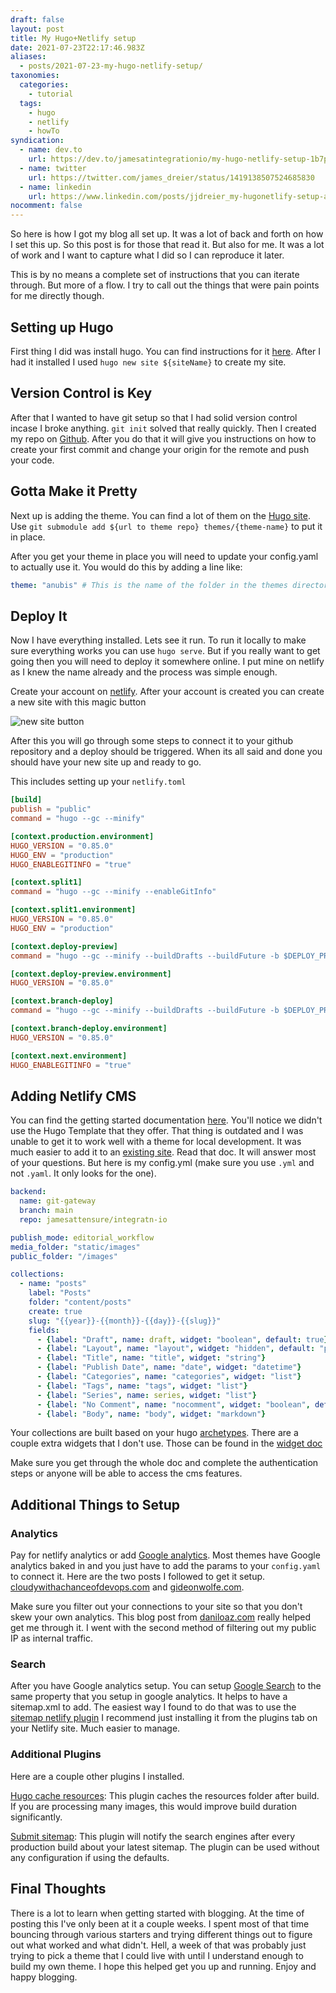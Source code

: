 ```yaml
---
draft: false
layout: post
title: My Hugo+Netlify setup
date: 2021-07-23T22:17:46.983Z
aliases:
  - posts/2021-07-23-my-hugo-netlify-setup/
taxonomies:
  categories:
    - tutorial
  tags:
    - hugo
    - netlify
    - howTo
syndication:
  - name: dev.to
    url: https://dev.to/jamesatintegrationio/my-hugo-netlify-setup-1b7p
  - name: twitter
    url: https://twitter.com/james_dreier/status/1419138507524685830
  - name: linkedin
    url: https://www.linkedin.com/posts/jjdreier_my-hugonetlify-setup-activity-6824748477730340864-_8Af
nocomment: false
---
```



So here is how I got my blog all set up. It was a lot of back and forth on how I set this up. So this post is for those that read it. But also for me. It was a lot of work and I want to capture what I did so I can reproduce it later.
<!-- more -->
This is by no means a complete set of instructions that you can iterate through. But more of a flow. I try to call out the things that were pain points for me directly though.

## Setting up Hugo

First thing I did was install hugo. You can find instructions for it [here](https://gohugo.io/getting-started/installing/). After I had it installed I used `hugo new site ${siteName}` to create my site.

## Version Control is Key

After that I wanted to have git setup so that I had solid version control incase I broke anything. `git init` solved that really quickly. Then I created my repo on [Github](https://docs.github.com/en/github/creating-cloning-and-archiving-repositories/creating-a-repository-on-github/creating-a-new-repository). After you do that it will give you instructions on how to create your first commit and change your origin for the remote and push your code. 

## Gotta Make it Pretty

Next up is adding the theme. You can find a lot of them on the [Hugo site](https://themes.gohugo.io/). Use `git submodule add ${url to theme repo} themes/{theme-name}` to put it in place.

After you get your theme in place you will need to update your config.yaml to actually use it. You would do this by adding a line like:
```yaml
theme: "anubis" # This is the name of the folder in the themes directory
```

## Deploy It

Now I have everything installed. Lets see it run. To run it locally to make sure everything works you can use `hugo serve`. But if you really want to get going then you will need to deploy it somewhere online. I put mine on netlify as I knew the name already and the process was simple enough. 

Create your account on [netlify](https://app.netlify.com/signup). After your account is created you can create a new site with this magic button

![new site button](/images/newsitebutton.png)

After this you will go through some steps to connect it to your github repository and a deploy should be triggered. When its all said and done you should have your new site up and ready to go.

This includes setting up your `netlify.toml`
```toml
[build]
publish = "public"
command = "hugo --gc --minify"

[context.production.environment]
HUGO_VERSION = "0.85.0"
HUGO_ENV = "production"
HUGO_ENABLEGITINFO = "true"

[context.split1]
command = "hugo --gc --minify --enableGitInfo"

[context.split1.environment]
HUGO_VERSION = "0.85.0"
HUGO_ENV = "production"

[context.deploy-preview]
command = "hugo --gc --minify --buildDrafts --buildFuture -b $DEPLOY_PRIME_URL"

[context.deploy-preview.environment]
HUGO_VERSION = "0.85.0"

[context.branch-deploy]
command = "hugo --gc --minify --buildDrafts --buildFuture -b $DEPLOY_PRIME_URL"

[context.branch-deploy.environment]
HUGO_VERSION = "0.85.0"

[context.next.environment]
HUGO_ENABLEGITINFO = "true"
```

## Adding Netlify CMS

You can find the getting started documentation [here](https://www.netlifycms.org/docs/intro/). You'll notice we didn't use the Hugo Template that they offer. That thing is outdated and I was unable to get it to work well with a theme for local development. It was much easier to add it to an [existing site](https://www.netlifycms.org/docs/add-to-your-site/). Read that doc. It will answer most of your questions. But here is my config.yml (make sure you use `.yml` and not `.yaml`. It only looks for the one).
```yaml
backend:
  name: git-gateway
  branch: main
  repo: jamesattensure/integratn-io

publish_mode: editorial_workflow
media_folder: "static/images"
public_folder: "/images"

collections:
  - name: "posts"
    label: "Posts"
    folder: "content/posts"
    create: true
    slug: "{{year}}-{{month}}-{{day}}-{{slug}}"
    fields:
      - {label: "Draft", name: draft, widget: "boolean", default: true}
      - {label: "Layout", name: "layout", widget: "hidden", default: "post"}
      - {label: "Title", name: "title", widget: "string"}
      - {label: "Publish Date", name: "date", widget: "datetime"}
      - {label: "Categories", name: "categories", widget: "list"}
      - {label: "Tags", name: "tags", widget: "list"}
      - {label: "Series", name: series, widget: "list"}
      - {label: "No Comment", name: "nocomment", widget: "boolean", default: false}
      - {label: "Body", name: "body", widget: "markdown"}
```
Your collections are built based on your hugo [archetypes](https://gohugo.io/content-management/archetypes/). There are a couple extra widgets that I don't use. Those can be found in the [widget doc](https://www.netlifycms.org/docs/widgets)

Make sure you get through the whole doc and complete the authentication steps or anyone will be able to access the cms features.
<!--adsense-->
## Additional Things to Setup

### Analytics
Pay for netlify analytics or add [Google analytics](https://analytics.google.com/). Most themes have Google analytics baked in and you just have to add the params to your `config.yaml` to connect it. Here are the two posts I followed to get it setup. [cloudywithachanceofdevops.com](http://cloudywithachanceofdevops.com/posts/2018/05/17/setting-up-google-analytics-on-hugo/) and [gideonwolfe.com](https://gideonwolfe.com/posts/sysadmin/hugo/hugogoogleanalytics/).

Make sure you filter out your connections to your site so that you don't skew your own analytics. This blog post from [daniloaz.com](https://www.daniloaz.com/en/5-ways-to-exclude-your-own-visits-from-google-analytics/) really helped get me through it. I went with the second method of filtering out my public IP as internal traffic.

### Search
After you have Google analytics setup. You can setup [Google Search](https://search.google.com/search-console) to the same property that you setup in google analytics. It helps to have a sitemap.xml to add. The easiest way I found to do that was to use the [sitemap netlify plugin](https://github.com/netlify-labs/netlify-plugin-sitemap#readme) I recommend just installing it from the plugins tab on your Netlify site. Much easier to manage.

### Additional Plugins

Here are a couple other plugins I installed. 

[Hugo cache resources](https://github.com/cdeleeuwe/netlify-plugin-hugo-cache-resources#readme):
This plugin caches the resources folder after build. If you are processing many images, this would improve build duration significantly.

[Submit sitemap](https://github.com/cdeleeuwe/netlify-plugin-submit-sitemap#readme):
This plugin will notify the search engines after every production build about your latest sitemap. The plugin can be used without any configuration if using the defaults.

## Final Thoughts

There is a lot to learn when getting started with blogging. At the time of posting this I've only been at it a couple weeks. I spent most of that time bouncing through various starters and trying different things out to figure out what worked and what didn't. Hell, a week of that was probably just trying to pick a theme that I could live with until I understand enough to build my own theme. I hope this helped get you up and running. Enjoy and happy blogging.